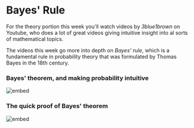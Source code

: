 # Bayes' Rule

For the theory portion this week you'll watch videos by *3blue1brown* on
Youtube, who does a lot of great videos giving intuitive insight into al sorts
of mathematical topics.

The videos this week go more into depth on *Bayes' rule*, which is a
fundamental rule in probability theory that was formulated by Thomas Bayes in
the 18th century. 

### Bayes' theorem, and making probability intuitive

![embed](https://www.youtube.com/embed/HZGCoVF3YvM)

### The quick proof of Bayes' theorem

![embed](https://www.youtube.com/embed/U_85TaXbeIo)

